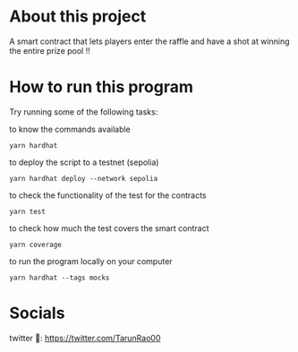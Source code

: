 # About this project
A smart contract that lets players enter the raffle and have a shot at winning the entire prize pool !!

# How to run this program

Try running some of the following tasks:


to know the commands available

```shell
yarn hardhat
```

to deploy the script to a testnet (sepolia)

```shell
yarn hardhat deploy --network sepolia
```

to check the functionality of the test for the contracts

```shell
yarn test
```

to check how much the test covers the smart contract

```shell
yarn coverage
```

to run the program locally on your computer

```shell
yarn hardhat --tags mocks
```


# Socials

twitter 🐤: https://twitter.com/TarunRao00
